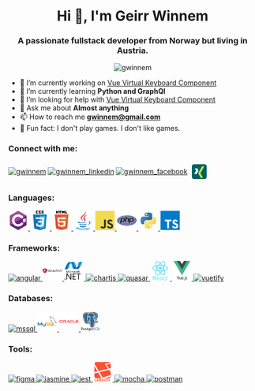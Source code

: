 <h1 align="center">Hi 👋, I'm Geirr Winnem</h1>
<h3 align="center">A passionate fullstack developer from Norway but living in Austria.</h3>

<p align="center"> <img src="https://komarev.com/ghpvc/?username=gwinnem&label=Profile%20views&color=0e75b6&style=flat" alt="gwinnem" /> </p>

- 🔭 I’m currently working on [Vue Virtual Keyboard Component](https://github.com/gwinnem/vue-keyboard-component)
- 🌱 I’m currently learning **Python and GraphQl**
- 🤝 I’m looking for help with [Vue Virtual Keyboard Component](https://github.com/gwinnem/vue-keyboard-component)
- 💬 Ask me about **Almost anything**
- 📫 How to reach me **gwinnem@gmail.com**
- 💙 Fun fact: I don't play games. I don't like games.

<h3 align="left">Connect with me:</h3>
<p align="left">
<a href="https://twitter.com/gwinnem" target="blank" title="twitter"><img align="center" src="https://raw.githubusercontent.com/rahuldkjain/github-profile-readme-generator/master/src/images/icons/Social/twitter.svg" alt="gwinnem" height="30" width="40" /></a>
<a href="https://www.linkedin.com/in/gwinnem/" target="blank" title="LinkedIn"><img align="center" src="https://raw.githubusercontent.com/rahuldkjain/github-profile-readme-generator/master/src/images/icons/Social/linked-in-alt.svg" alt="gwinnem_linkedin" height="30" width="40" /></a>
<a href="https://www.facebook.com/geirr.winnem/" target="blank" title="Facebook"><img align="center" src="https://raw.githubusercontent.com/rahuldkjain/github-profile-readme-generator/master/src/images/icons/Social/facebook.svg" alt="gwinnem_facebook" height="30" width="40" /></a>
<a href="https://www.xing.com/profile/Geirr_Winnem/cv" target="blank" title="Xing"><img align="center" src="./icons8-xing-48.png" alt="gwinnem" height="40" width="40" /></a>
</p>

<h3 align="left">Languages:</h3>
<p align="left">
    <a href="https://www.w3schools.com/cs/" target="_blank" rel="noreferrer" title="C sharp">
        <img src="https://raw.githubusercontent.com/devicons/devicon/master/icons/csharp/csharp-original.svg" alt="csharp" width="40" height="40"/>
    </a>
    <a href="https://www.w3schools.com/css/" target="_blank" rel="noreferrer" title="css">
        <img src="https://raw.githubusercontent.com/devicons/devicon/master/icons/css3/css3-original-wordmark.svg" alt="css3" width="40" height="40"/>
    </a>
    <a href="https://www.w3.org/html/" target="_blank" rel="noreferrer" title="html5">
        <img src="https://raw.githubusercontent.com/devicons/devicon/master/icons/html5/html5-original-wordmark.svg" alt="html5" width="40" height="40"/>
    </a>
    <a href="https://www.java.com" target="_blank" rel="noreferrer" title="java">
        <img src="https://raw.githubusercontent.com/devicons/devicon/master/icons/java/java-original.svg" alt="java" width="40" height="40"/>
    </a>
    <a href="https://developer.mozilla.org/en-US/docs/Web/JavaScript" target="_blank" rel="noreferrer" title="javascript">
        <img src="https://raw.githubusercontent.com/devicons/devicon/master/icons/javascript/javascript-original.svg" alt="javascript" width="40" height="40"/>
    </a>
    <a href="https://www.php.net" target="_blank" rel="noreferrer" title="PHP">
        <img src="https://raw.githubusercontent.com/devicons/devicon/master/icons/php/php-original.svg" alt="php" width="40" height="40"/>
    </a>
    <a href="https://www.python.org" target="_blank" rel="noreferrer" title="Python">
        <img src="https://raw.githubusercontent.com/devicons/devicon/master/icons/python/python-original.svg" alt="python" width="40" height="40"/>
    </a>
    <a href="https://www.typescriptlang.org/" target="_blank" rel="noreferrer" title="Typescript">
        <img src="https://raw.githubusercontent.com/devicons/devicon/master/icons/typescript/typescript-original.svg" alt="typescript" width="40" height="40"/>
    </a>
</p>

<h3 align="left">Frameworks:</h3>
<p>
    <a href="https://angular.io" target="_blank" rel="noreferrer" title="angular">
        <img src="https://angular.io/assets/images/logos/angular/angular.svg" alt="angular" width="40" height="40"/>
    </a>
    <a href="https://angular.io" target="_blank" rel="noreferrer" title="angularjs">
        <img src="https://raw.githubusercontent.com/devicons/devicon/master/icons/angularjs/angularjs-original-wordmark.svg" alt="angularjs" width="40" height="40"/>
    </a>
    <a href="https://dotnet.microsoft.com/" target="_blank" rel="noreferrer" title="dotnet">
        <img src="https://raw.githubusercontent.com/devicons/devicon/master/icons/dot-net/dot-net-original-wordmark.svg" alt="dotnet" width="40" height="40"/>
    </a>
    <a href="https://www.chartjs.org" target="_blank" rel="noreferrer" title="ChartJs">
        <img src="https://www.chartjs.org/media/logo-title.svg" alt="chartjs" width="40" height="40"/>
    </a>
    <a href="https://quasar.dev/" target="_blank" rel="noreferrer" title="Quasar">
        <img src="https://cdn.quasar.dev/logo/svg/quasar-logo.svg" alt="quasar" width="40" height="40"/>
    </a>
    <a href="https://reactjs.org/" target="_blank" rel="noreferrer" title="React">
        <img src="https://raw.githubusercontent.com/devicons/devicon/master/icons/react/react-original-wordmark.svg" alt="react" width="40" height="40"/>
    </a>
    <a href="https://vuejs.org/" target="_blank" rel="noreferrer" title="VUE 3">
        <img src="https://raw.githubusercontent.com/devicons/devicon/master/icons/vuejs/vuejs-original-wordmark.svg" alt="vuejs" width="40" height="40"/>
    </a>
    <a href="https://vuetifyjs.com/en/" target="_blank" rel="noreferrer" title="Vuetify">
        <img src="https://bestofjs.org/logos/vuetify.svg" alt="vuetify" width="40" height="40"/>
    </a>
</p>

<h3 align="left">Databases:</h3>
<p align="left">
    <a href="https://www.microsoft.com/en-us/sql-server" target="_blank" rel="noreferrer" title="Microsoft Sql Server">
        <img src="https://www.svgrepo.com/show/303229/microsoft-sql-server-logo.svg" alt="mssql" width="40" height="40"/>
    </a>
    <a href="https://www.mysql.com/" target="_blank" rel="noreferrer" title="MySql">
        <img src="https://raw.githubusercontent.com/devicons/devicon/master/icons/mysql/mysql-original-wordmark.svg" alt="mysql" width="40" height="40"/>
    </a>
    <a href="https://www.oracle.com/" target="_blank" rel="noreferrer" title="Oracle">
        <img src="https://raw.githubusercontent.com/devicons/devicon/master/icons/oracle/oracle-original.svg" alt="oracle" width="40" height="40"/>
    </a>
    <a href="https://www.postgresql.org" target="_blank" rel="noreferrer" title="PostgresSql">
        <img src="https://raw.githubusercontent.com/devicons/devicon/master/icons/postgresql/postgresql-original-wordmark.svg" alt="postgresql" width="40" height="40"/>
    </a>
</p>

<h3 align="left">Tools:</h3>
<p align="left">
    <a href="https://www.figma.com/" target="_blank" rel="noreferrer" title="figma">
        <img src="https://www.vectorlogo.zone/logos/figma/figma-icon.svg" alt="figma" width="40" height="40"/>
    </a>
    <a href="https://jasmine.github.io/" target="_blank" rel="noreferrer" title="jasmine">
        <img src="https://www.vectorlogo.zone/logos/jasmine/jasmine-icon.svg" alt="jasmine" width="40" height="40"/>
    </a>
    <a href="https://jestjs.io" target="_blank" rel="noreferrer" title="jest">
        <img src="https://www.vectorlogo.zone/logos/jestjsio/jestjsio-icon.svg" alt="jest" width="40" height="40"/>
    </a>
    <a href="https://laravel.com/" target="_blank" rel="noreferrer" title="Laravel">
        <img src="https://raw.githubusercontent.com/devicons/devicon/master/icons/laravel/laravel-plain-wordmark.svg" alt="laravel" width="40" height="40"/>
    </a>
    <a href="https://mochajs.org" target="_blank" rel="noreferrer" title="mocha">
        <img src="https://www.vectorlogo.zone/logos/mochajs/mochajs-icon.svg" alt="mocha" width="40" height="40"/>
    </a>
    <a href="https://postman.com" target="_blank" rel="noreferrer" title="Postman">
        <img src="https://www.vectorlogo.zone/logos/getpostman/getpostman-icon.svg" alt="postman" width="40" height="40"/>
    </a>
</p>

